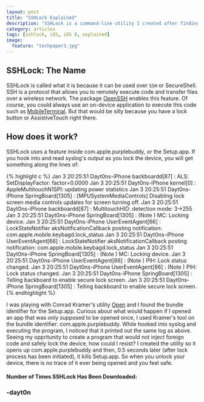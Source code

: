 ```yaml
---
layout: post
title: "SSHLock Explained"
description: "SSHLock is a command-line utility I created after finding a bug in com.apple.purplebuddy."
category: articles
tags: [sshlock, iOS, iOS 8, explained]
image:
  feature: "techpaper3.jpg"
---
```


## SSHLock: The Name
SSHLock is called what it is because it can be used over `SSH` or SecureShell. SSH is a protocol that allows you to remotely execute code and transfer files over a wireless network. The package [OpenSSH](http://cydia.saurik.com/package/openssh/) enables this feature. Of course, you could always use an on-device application to execute this code such as [MobileTerminal](http://cydia.saurik.com/package/mobileterminal-applesdk/). But that would be silly because you have a lock button or AssistiveTouch right there. 

## How does it work?
SSHLock uses a feature inside com.apple.purplebuddy, or the Setup.app. If you hook into and read syslog's output as you lock the device, you will get something along the lines of: 

{% highlight c %}
Jan  3 20:25:51 Dayt0ns-iPhone backboardd[87] <Notice>: ALS: SetDisplayFactor: factor=0.0000
Jan  3 20:25:51 Dayt0ns-iPhone kernel[0] <Notice>: AppleMultitouchN1SPI: updating power statistics
Jan  3 20:25:51 Dayt0ns-iPhone SpringBoard[1305] <Warning>: [MPUSystemMediaControls] Disabling lock screen media controls updates for screen turning off.
Jan  3 20:25:51 Dayt0ns-iPhone backboardd[87] <Notice>: MultitouchHID: detection mode: 3->255
Jan  3 20:25:51 Dayt0ns-iPhone SpringBoard[1305] <Notice>: (Note ) MC: Locking device.
Jan  3 20:25:51 Dayt0ns-iPhone UserEventAgent[66] <Error>:  LockStateNotifier aksNotificationCallback posting notification: com.apple.mobile.keybagd.lock_status
Jan  3 20:25:51 Dayt0ns-iPhone UserEventAgent[66] <Error>:  LockStateNotifier aksNotificationCallback posting notification: com.apple.mobile.keybagd.lock_status
Jan  3 20:25:51 Dayt0ns-iPhone SpringBoard[1305] <Notice>: (Note ) MC: Locking device.
Jan  3 20:25:51 Dayt0ns-iPhone UserEventAgent[66] <Notice>: (Note ) PIH: Lock status changed.
Jan  3 20:25:51 Dayt0ns-iPhone UserEventAgent[66] <Notice>: (Note ) PIH: Lock status changed.
Jan  3 20:25:51 Dayt0ns-iPhone SpringBoard[1305] <Warning>: Telling backboard to enable secure lock screen.
Jan  3 20:25:51 Dayt0ns-iPhone SpringBoard[1305] <Warning>: Telling backboard to enable secure lock screen.
{% endhighlight %}

I was playing with Conrad Kramer's utility [Open](http://cydia.saurik.com/package/com.conradkramer.open/) and I found the bundle identifier for the Setup.app. Curious about what would happen if I opened an app that was only supposed to be opened once, I used Kramer's tool on the bundle identifier: com.apple.purplebuddy. While hooked into syslog and executing the program, I noticed that it printed out the same log as above. Seeing my oppritunity to create a program that would not inject foreign code and safely lock the device, how could I resist? I created the utility so it opens up com.apple.purplebuddy and then, 0.5 seconds later (after lock process has been initiated), it kills Setup.app. So when you unlock your device, there is no trace of it ever being opened and you feel safe.

#### Number of Times SSHLock Has Been Downloaded:
<p></p><script type="text/javascript" src="http://modmyi.com/cstats/index.php?package=com.dayt0n.sshlock&output=text"></script>

### -dayt0n